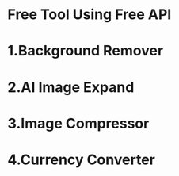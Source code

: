 # Free Tool Using Free API
 # 1.Background Remover
 # 2.AI Image Expand    
 # 3.Image Compressor
 # 4.Currency Converter
      
     
